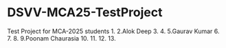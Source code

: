 # DSVV-MCA25-TestProject
Test Project for MCA-2025 students
1.
2.Alok Deep
3.
4.
5.Gaurav Kumar
6.
7.
8.
9.Poonam Chaurasia
10.
11.
12.
13.





